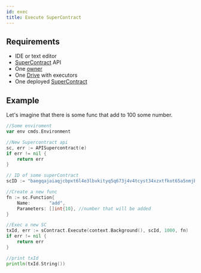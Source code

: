 ```yaml
---
id: exec
title: Execute SuperContract
---
```


## Requirements

- IDE or text editor
- [SuperContract](../../built_in_features/supercontract/overview.md) API
- One [owner](../../roles/owner.md)
- One [Drive](../../built_in_features/drive/overview.md) with executors
- One deployed [SuperContract](../../built_in_features/supercontract/overview.md)

## Example

Let's imagine that there is some func that add to 100 some number.

```go
//Some enviroment
var env cmds.Environment

//New Supercontract api
sc, err := APISupercontract(e)
if err != nil {
	return err
}

// ID of some superContract
scID := "baegqajaiaqjcbpxt6l4e3lbvkityq5q673j4v4tcyst34xzxtfkot65a5nmjbjem"

//Create a new func
fn := sc.Function{
	Name:       "add",
	Parameters: []int{10}, //number that will be added
}

//Exec a new SC
txId, err := sContract.Execute(context.Background(), scId, 1000, fn)
if err != nil {
	return err
}

//print txId
println(txId.String())
```
